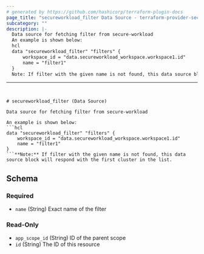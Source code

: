 ```yaml
---
# generated by https://github.com/hashicorp/terraform-plugin-docs
page_title: "secureworkload_filter Data Source - terraform-provider-secureworkload"
subcategory: ""
description: |-
  Data source for fetching filter from secure-workload
  An example is shown below:
  hcl
  data "secureworkload_filter" "filters" {
      workspace_id = "data.secureworkload_workspace.workspace1.id"
      name = "filter1" 
  }
  Note: If filter with the given name is not found, this data source block will respond with the first cluster in the list.
  ```
---
```


# secureworkload_filter (Data Source)

Data source for fetching filter from secure-workload

An example is shown below: 
```hcl
data "secureworkload_filter" "filters" {
	workspace_id = "data.secureworkload_workspace.workspace1.id"
	name = "filter1" 
}
```**Note:** If filter with the given name is not found, this data source block will respond with the first cluster in the list.
```



<!-- schema generated by tfplugindocs -->
## Schema

### Required

- `name` (String) Exact name of the filter

### Read-Only

- `app_scope_id` (String) ID of the parent scope
- `id` (String) The ID of this resource


